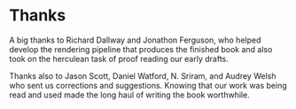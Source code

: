 # Thanks

A big thanks to Richard Dallway and Jonathon Ferguson, who helped develop the rendering pipeline that produces the finished book and also took on the herculean task of proof reading our early drafts.

Thanks also to Jason Scott, Daniel Watford, N. Sriram, and Audrey Welsh who sent us corrections and suggestions. Knowing that our work was being read and used made the long haul of writing the book worthwhile.
